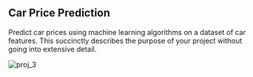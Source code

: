 ## Car Price Prediction
Predict car prices using machine learning algorithms on a dataset of car features.
This succinctly describes the purpose of your project without going into extensive detail.

![proj_3](https://github.com/user-attachments/assets/de56d07d-841c-4e68-b905-50a14d6edf7e)


